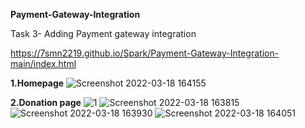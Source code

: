 **Payment-Gateway-Integration**

Task 3- Adding Payment gateway integration

https://7smn2219.github.io/Spark/Payment-Gateway-Integration-main/index.html

**1.Homepage**
![Screenshot 2022-03-18 164155](https://user-images.githubusercontent.com/56465439/158993170-1f953b19-168c-42f8-b0be-dc33b3214cca.png)


**2.Donation page** 
![1](https://user-images.githubusercontent.com/56465439/158993127-f1269764-037a-4a08-8018-ef8ff2ed78cb.png)
![Screenshot 2022-03-18 163815](https://user-images.githubusercontent.com/56465439/158993148-713a410e-01ad-4b4b-8a0f-3bd254ba5f8c.png)
![Screenshot 2022-03-18 163930](https://user-images.githubusercontent.com/56465439/158993153-17ef3222-f3fe-4c50-a4a3-80a897f77a41.png)
![Screenshot 2022-03-18 164051](https://user-images.githubusercontent.com/56465439/158993160-9ff090d8-cc58-42ae-ac93-2664edc182b1.png)




